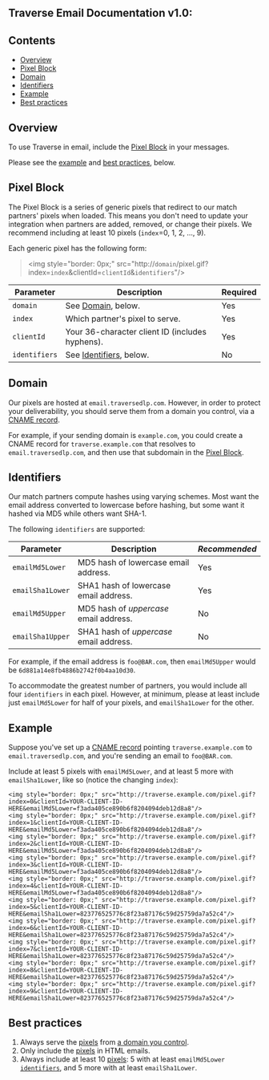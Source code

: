 Traverse Email Documentation v1.0:
----------------------------------

Contents
--------

  * [Overview](#overview)
  * [Pixel Block](#pixel-block)
  * [Domain](#domain)
  * [Identifiers](#identifiers)
  * [Example](#example)
  * [Best practices](#best-practices)

Overview
--------

To use Traverse in email, include the [Pixel Block](pixel-block) in your messages.

Please see the [example](#example) and [best practices](#best-practices), below.

Pixel Block
-----------

The Pixel Block is a series of generic pixels that redirect to our match partners' pixels when loaded. This means you don't need to update your integration when partners are added, removed, or change their pixels. We recommend including at least 10 pixels (`index`=0, 1, 2, ..., 9).

Each generic pixel has the following form:
 
> \<img style="border: 0px;" src="http://`domain`/pixel.gif?index=`index`&clientId=`clientId`&`identifiers`"/\>

| Parameter    | Description | Required |
| ------------ |------------ | -------- |
| `domain` | See [Domain](#domain), below. | Yes |
| `index` | Which partner's pixel to serve. | Yes |
| `clientId` | Your 36-character client ID (includes hyphens). | Yes |
| `identifiers` | See [Identifiers](#identifiers), below. | No |

Domain
------

Our pixels are hosted at `email.traversedlp.com`. However, in order to protect your deliverability, you should serve them from a domain you control, via a [CNAME record](https://en.wikipedia.org/wiki/CNAME_record).

For example, if your sending domain is `example.com`, you could create a CNAME record for `traverse.example.com` that resolves to `email.traversedlp.com`, and then use that subdomain in the [Pixel Block](#pixel-block).

Identifiers
-----------

Our match partners compute hashes using varying schemes. Most want the email address converted to lowercase before hashing, but some want it hashed via MD5 while others want SHA-1.

The following `identifiers` are supported:

| Parameter    | Description | *Recommended* |
| ------------ |------------ | ------------- |
| `emailMd5Lower` | MD5 hash of lowercase email address. | Yes |
| `emailSha1Lower` | SHA1 hash of lowercase email address. | Yes |
| `emailMd5Upper` | MD5 hash of *uppercase* email address. | No |
| `emailSha1Upper` | SHA1 hash of *uppercase* email address. | No |

For example, if the email address is `foo@BAR.com`, then `emailMd5Upper` would be `6d881a14e8fb4886b2742f0b4aa10d30`.

To accommodate the greatest number of partners, you would include all four `identifiers` in each pixel. However, at minimum, please at least include just `emailMd5Lower` for half of your pixels, and `emailSha1Lower` for the other.

Example
-------

Suppose you've set up a [CNAME record](#domain) pointing `traverse.example.com` to `email.traversedlp.com`, and you're sending an email to `foo@BAR.com`.

Include at least 5 pixels with `emailMd5Lower`, and at least 5 more with `emailSha1Lower`, like so (notice the changing `index`):

```
<img style="border: 0px;" src="http://traverse.example.com/pixel.gif?index=0&clientId=YOUR-CLIENT-ID-HERE&emailMd5Lower=f3ada405ce890b6f8204094deb12d8a8"/>
<img style="border: 0px;" src="http://traverse.example.com/pixel.gif?index=1&clientId=YOUR-CLIENT-ID-HERE&emailMd5Lower=f3ada405ce890b6f8204094deb12d8a8"/>
<img style="border: 0px;" src="http://traverse.example.com/pixel.gif?index=2&clientId=YOUR-CLIENT-ID-HERE&emailMd5Lower=f3ada405ce890b6f8204094deb12d8a8"/>
<img style="border: 0px;" src="http://traverse.example.com/pixel.gif?index=3&clientId=YOUR-CLIENT-ID-HERE&emailMd5Lower=f3ada405ce890b6f8204094deb12d8a8"/>
<img style="border: 0px;" src="http://traverse.example.com/pixel.gif?index=4&clientId=YOUR-CLIENT-ID-HERE&emailMd5Lower=f3ada405ce890b6f8204094deb12d8a8"/>
<img style="border: 0px;" src="http://traverse.example.com/pixel.gif?index=5&clientId=YOUR-CLIENT-ID-HERE&emailSha1Lower=823776525776c8f23a87176c59d25759da7a52c4"/>
<img style="border: 0px;" src="http://traverse.example.com/pixel.gif?index=6&clientId=YOUR-CLIENT-ID-HERE&emailSha1Lower=823776525776c8f23a87176c59d25759da7a52c4"/>
<img style="border: 0px;" src="http://traverse.example.com/pixel.gif?index=7&clientId=YOUR-CLIENT-ID-HERE&emailSha1Lower=823776525776c8f23a87176c59d25759da7a52c4"/>
<img style="border: 0px;" src="http://traverse.example.com/pixel.gif?index=8&clientId=YOUR-CLIENT-ID-HERE&emailSha1Lower=823776525776c8f23a87176c59d25759da7a52c4"/>
<img style="border: 0px;" src="http://traverse.example.com/pixel.gif?index=9&clientId=YOUR-CLIENT-ID-HERE&emailSha1Lower=823776525776c8f23a87176c59d25759da7a52c4"/>
```

Best practices
--------------

1. Always serve the [pixels](#pixel-block) from [a domain you control](#domain).
2. Only include the [pixels](#pixel-block) in HTML emails.
3. Always include at least 10 [pixels](#pixel-block): 5 with at least `emailMd5Lower` [`identifiers`](#identifiers), and 5 more with at least `emailSha1Lower`.

